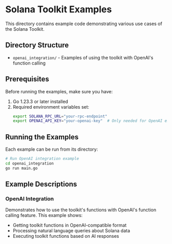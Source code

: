 # Solana Toolkit Examples

This directory contains example code demonstrating various use cases of the Solana Toolkit.

## Directory Structure

- `openai_integration/` - Examples of using the toolkit with OpenAI's function calling

## Prerequisites

Before running the examples, make sure you have:

1. Go 1.23.3 or later installed
2. Required environment variables set:
   ```bash
   export SOLANA_RPC_URL="your-rpc-endpoint"
   export OPENAI_API_KEY="your-openai-key"  # Only needed for OpenAI examples
   ```

## Running the Examples

Each example can be run from its directory:

```bash
# Run OpenAI integration example
cd openai_integration
go run main.go
```

## Example Descriptions

### OpenAI Integration
Demonstrates how to use the toolkit's functions with OpenAI's function calling feature. This example shows:
- Getting toolkit functions in OpenAI-compatible format
- Processing natural language queries about Solana data
- Executing toolkit functions based on AI responses